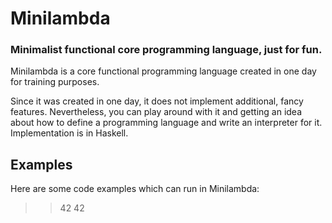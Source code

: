 # Minilambda
### Minimalist functional core programming language, just for fun.

Minilambda is a core functional programming language created in one day for training purposes.

Since it was created in one day, it does not implement additional, fancy features. Nevertheless, you can play around with it and getting an idea about how to define a programming language and write an interpreter for it. Implementation is in Haskell.

## Examples
Here are some code examples which can run in Minilambda:
  >> 42
  42
